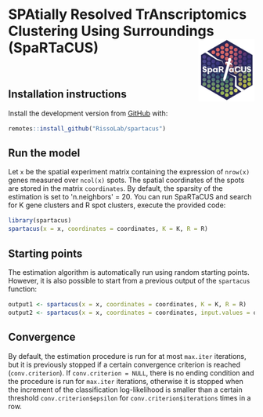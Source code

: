 # **SPA**tially **R**esolved **T**r**A**nscriptomics **C**lustering **U**sing **S**urroundings (SpaRTaCUS) <img src="logo2.jpeg" align="right" width="115" />

</br>



## Installation instructions

Install the development version from
[GitHub](https://https://github.com/RissoLab/spartacus) with:

``` r
remotes::install_github("RissoLab/spartacus")
```

## Run the model

Let `x` be the spatial experiment matrix containing the expression of `nrow(x)` genes measured over `ncol(x)` spots. The spatial coordinates of the spots are stored in the matrix `coordinates`. By default, the sparsity of the estimation is set to 'n.neighbors' = 20. You can run SpaRTaCUS and search for K gene clusters and R spot clusters, execute the provided code:

``` r
library(spartacus)
spartacus(x = x, coordinates = coordinates, K = K, R = R) 
```

## Starting points

The estimation algorithm is automatically run using random starting points. However, it is also possible to start from a previous output of the `spartacus` function:

``` r 
output1 <- spartacus(x = x, coordinates = coordinates, K = K, R = R)
output2 <- spartacus(x = x, coordinates = coordinates, input.values = output1)
```

## Convergence

By default, the estimation procedure is run for at most `max.iter` iterations, but it is previously stopped if a certain convergence criterion is reached (`conv.criterion`). If `conv.criterion = NULL`, there is no ending condition and the  procedure is run for `max.iter` iterations, otherwise it is stopped when the increment of the classification log-likelihood is smaller than a certain threshold `conv.criterion$epsilon` for `conv.criterion$iterations` times in a row. 
